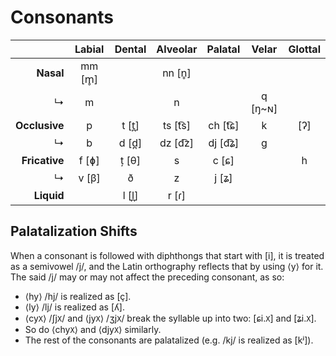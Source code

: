 # Consonants

|               | Labial   | Dental  | Alveolar  | Palatal   | Velar     | Glottal  |
| ------------: | :------: | :-----: | :-------: | :-------: | :-------: | :------: |
|     **Nasal** | mm \[m̥\] |         | nn \[n̥\]  |           |           |          |
|             ↳ | m        |         | n         |           | q \[ŋ~ɴ\] |          |
| **Occlusive** | p        | t \[t̪\] | ts \[t͡s\] | ch \[t͡ɕ\] | k         | \[ʔ\]    |
|             ↳ | b        | d \[d̪\] | dz \[d͡z\] | dj \[d͡ʑ\] | g         |          |
| **Fricative** | f \[ɸ\]  | ț \[θ\] | s         | c \[ɕ\]   |           | h        |
|             ↳ | v \[β\]  | ð       | z         | j \[ʑ\]   |           |          |
|    **Liquid** |          | l \[l̪\] | r \[ɾ\]   |           |           |          |

## Palatalization Shifts

When a consonant is followed with diphthongs that start with \[i\], it is treated as a semivowel /j/, and the Latin orthography reflects that by using ⟨y⟩ for it. The said /j/ may or may not affect the preceding consonant, as so:

- ⟨hy⟩ /hj/ is realized as \[ç\].
- ⟨ly⟩ /lj/ is realized as \[ʎ\].
- ⟨cy`X`⟩ /ʃj`X`/ and ⟨jy`X`⟩ /ʒj`X`/ break the syllable up into two: \[ɕi.`X`\] and \[ʑi.`X`\].
- So do ⟨chy`X`⟩ and ⟨djy`X`⟩ similarly.
- The rest of the consonants are palatalized (e.g. /kj/ is realized as \[kʲ\]).
